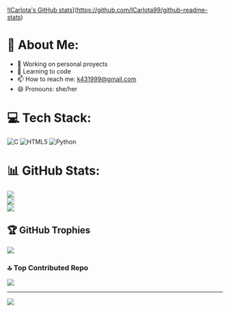 [!ICarlota's GitHub stats](https://github-readme-stats.vercel.app/api?username=ICarlota99)](https://github.com/ICarlota99/github-readme-stats)

# 💫 About Me:
- 🔭 Working on personal proyects
- 🌱 Learning to code
- 📫 How to reach me: k431999@gmail.com
- 😄 Pronouns: she/her


# 💻 Tech Stack:
![C](https://img.shields.io/badge/c-%2300599C.svg?style=for-the-badge&logo=c&logoColor=white) ![HTML5](https://img.shields.io/badge/html5-%23E34F26.svg?style=for-the-badge&logo=html5&logoColor=white) ![Python](https://img.shields.io/badge/python-3670A0?style=for-the-badge&logo=python&logoColor=ffdd54)

# 📊 GitHub Stats:
![](https://github-readme-stats.vercel.app/api?username=ICarlota99&theme=prussian&hide_border=false&include_all_commits=false&count_private=false)<br/>
![](https://github-readme-streak-stats.herokuapp.com/?user=ICarlota99&theme=prussian&hide_border=false)<br/>
![](https://github-readme-stats.vercel.app/api/top-langs/?username=ICarlota99&theme=prussian&hide_border=false&include_all_commits=false&count_private=false&layout=compact)

## 🏆 GitHub Trophies
![](https://github-profile-trophy.vercel.app/?username=ICarlota99&theme=blue-green&no-frame=false&no-bg=false&margin-w=4)

### 🔝 Top Contributed Repo
![](https://github-contributor-stats.vercel.app/api?username=ICarlota99&limit=5&theme=shadow_blue&combine_all_yearly_contributions=true)

---
[![](https://visitcount.itsvg.in/api?id=ICarlota99&icon=0&color=0)](https://visitcount.itsvg.in)

<!-- Proudly created with GPRM ( https://gprm.itsvg.in ) -->
